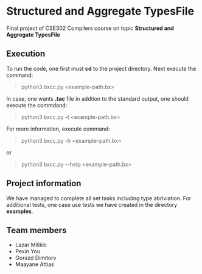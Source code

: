 # Structured and Aggregate TypesFile

Final project of CSE302 Compilers course on topic **Structured and Aggregate TypesFile**


## Execution 
To run the code, one first must **cd** to the project directory. Next execute the command:

> python3 bxcc.py <example-path.bx>

In case, one wants **.tac** file in addtion to the standard output, one should execute the commdand:

> python3 bxcc.py -t <example-path.bx>

For more information, execute command:

> python3 bxcc.py -h <example-path.bx>

or

> python3 bxcc.py --help <example-path.bx>

## Project information

We have managed to complete all set tasks including type abriviation. For additional tests, one case use tests we have created in the directory **examples**.

## Team members

- Lazar Milikic
- Pexin You
- Gorazd Dimitorv
- Maayane Attias
